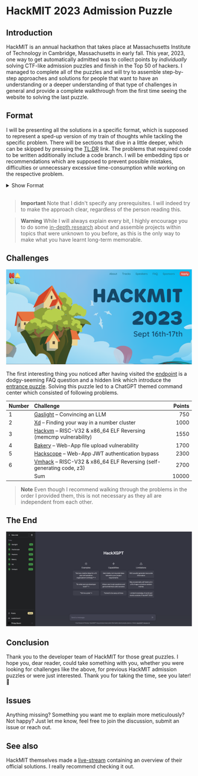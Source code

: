 # HackMIT 2023 Admission Puzzle
## Introduction
HackMIT is an annual hackathon that takes place at Massachusetts Institute of Technology in Cambridge, Massachusetts in early fall. This year, 2023, one way to get automatically admitted was to collect points by *individually* solving CTF-like admission puzzles and finish in the Top 50 of hackers. I managed to complete all of the puzzles and will try to assemble step-by-step approaches and solutions for people that want to have an understanding or a deeper understanding of that type of challenges in general and provide a complete walkthrough from the first time seeing the website to solving the last puzzle.
## Format
I will be presenting all the solutions in a specific format, which is supposed to represent a sped-up version of my train of thoughts while tackling the specific problem. There will be sections that dive in a little deeper, which can be skipped by pressing the [TL;DR](https://en.wikipedia.org/wiki/TL;DR) link. The problems that required code to be written additionally include a code branch. I will be embedding tips or recommendations which are supposed to prevent possible mistakes, difficulties or unnecessary excessive time-consumption while working on the respective problem.
<details>
<summary>Show Format</summary>

|     Step     |   Name     |      Description    |
|   :--       |    :---    |     :--       |
|      1    |   **First glance**      |     The prompt, description, text or image that initiated the challenge.  |
|      2    |     **First thoughts**    |     Here, I will explicate my intuition when I first faced the problem.        |
|      3    |     **First steps**    |      Sometimes, the most difficult thing is to start. Here, I will show a way how to.       |
|      4    |     **Implementation**    |     After those first steps, it should make sense or even seem simple. I will convert the previous thoughts and steps into a real program / apply them.        |
|      5    |     **Conclusion**    |     I will briefly summarize what we have achieved and learnt.        |
</details>
</br>

> **Important**
> Note that I didn't specify any prerequisites. I will indeed try to make the approach clear, regardless of the person reading this.

> **Warning**
> While I will always explain every bit, I highly encourage you to do some <u>in-depth research</u> about and assemble projects within topics that were unknown to you before, as this is the only way to make what you have learnt long-term memorable.

## Challenges
![hackmit](images/hackmitwebsite.png)

The first interesting thing you noticed after having visited the [endpoint](./gifs/main_page.gif) is a dodgy-seeming FAQ question and a hidden link which introduce the [entrance puzzle](/entrance_puzzle/). Solving this puzzle led to a ChatGPT themed command center which consisted of following problems.


| Number   | Challenge                                                                       | Points |
| :-----   | :----------------                                                               | -----: |
|    1     | [Gaslight](/bakery/) – Convincing an LLM                                        |  750   |
|    2     | [Xd](/Xd/) – Finding your way in a number cluster                               |  1000  |
|    3     | [Hackvm](/hackvm/) – RISC-V32 & x86_64 ELF Reversing (memcmp vulnerability)     |  1550  |
|    4     | [Bakery](/bakery/) – Web-App file upload vulnerability                          |  1700  |
|    5     | [Hackscope](/hackscope/) – Web-App JWT authentication bypass                    |  2300  |
|    6     | [Vmhack](/vmhack/) – RISC-V32 & x86_64 ELF Reversing (self-generating code, z3) |  2700  |
|          | Sum | 10000|

> **Note**
> Even though I recommend walking through the problems in the order I provided them, this is not necessary as they all are independent from each other.

## The End
![solved](images/solved.png)

## Conclusion
Thank you to the developer team of HackMIT for those great puzzles. I hope you, dear reader, could take something with you, whether you were looking for challenges like the above, for previous HackMIT admission puzzles or were just interested. Thank you for taking the time, see you later! :wave:
## Issues
Anything missing? Something you want me to explain more meticulously? Not happy? Just let me know, feel free to join the discussion, submit an issue or reach out.
## See also
HackMIT themselves made a [live-stream](https://www.youtube.com/watch?v=FxIAzJU4lYs) containing an overview of their official solutions. I really recommend checking it out.